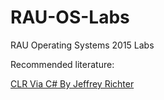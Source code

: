 # RAU-OS-Labs
RAU Operating Systems 2015 Labs

Recommended literature:

[CLR Via C# By Jeffrey Richter](http://www.wintellect.com/devcenter/paulballard/clr-via-c-by-jeffrey-richter "CLR Via C# By Jeffrey Richter")
